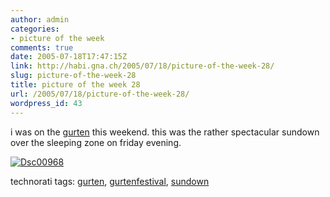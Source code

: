 ```yaml
---
author: admin
categories:
- picture of the week
comments: true
date: 2005-07-18T17:47:15Z
link: http://habi.gna.ch/2005/07/18/picture-of-the-week-28/
slug: picture-of-the-week-28
title: picture of the week 28
url: /2005/07/18/picture-of-the-week-28/
wordpress_id: 43
---
```


i was on the [gurten](http://www.gurtenfestival.ch/) this weekend. this was the rather spectacular sundown over the sleeping zone on friday evening.



[![Dsc00968](http://habi.gna.ch/blog/images/DSC00968-tm.jpg)](http://habi.gna.ch/blog/images/DSC00968.jpg)





technorati tags: [gurten](http://www.technorati.com/tag/gurten), [gurtenfestival](http://www.technorati.com/tag/gurtenfestival), [sundown](http://www.technorati.com/tag/sundown)
